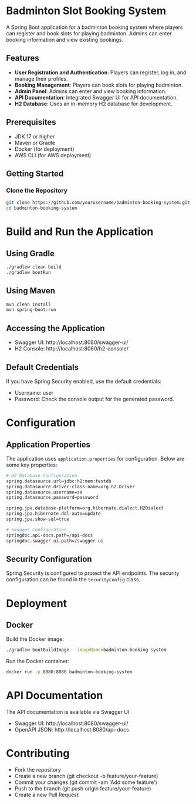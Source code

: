 # Badminton Slot Booking System

A Spring Boot application for a badminton booking system where players can register and book slots for playing badminton. Admins can enter booking information and view existing bookings.

## Features

- **User Registration and Authentication**: Players can register, log in, and manage their profiles.
- **Booking Management**: Players can book slots for playing badminton.
- **Admin Panel**: Admins can enter and view booking information.
- **API Documentation**: Integrated Swagger UI for API documentation.
- **H2 Database**: Uses an in-memory H2 database for development.

## Prerequisites

- JDK 17 or higher
- Maven or Gradle
- Docker (for deployment)
- AWS CLI (for AWS deployment)

## Getting Started

### Clone the Repository

```bash
git clone https://github.com/yourusername/badminton-booking-system.git
cd badminton-booking-system
```
# Build and Run the Application

## Using Gradle

```bash
./gradlew clean build
./gradlew bootRun
```
## Using Maven

```bash
mvn clean install
mvn spring-boot:run
```

## Accessing the Application

- Swagger UI: http://localhost:8080/swagger-ui/
- H2 Console: http://localhost:8080/h2-console/

## Default Credentials
If you have Spring Security enabled, use the default credentials:

- Username: user
- Password: Check the console output for the generated password.

# Configuration
## Application Properties
The application uses `application.properties` for configuration. Below are some key properties:
```bash
# H2 Database Configuration
spring.datasource.url=jdbc:h2:mem:testdb
spring.datasource.driver-class-name=org.h2.Driver
spring.datasource.username=sa
spring.datasource.password=password

spring.jpa.database-platform=org.hibernate.dialect.H2Dialect
spring.jpa.hibernate.ddl-auto=update
spring.jpa.show-sql=true

# Swagger Configuration
springdoc.api-docs.path=/api-docs
springdoc.swagger-ui.path=/swagger-ui

```

## Security Configuration
Spring Security is configured to protect the API endpoints. The security configuration can be found in the `SecurityConfig` class.


# Deployment
## Docker
Build the Docker image:
```bash
./gradlew bootBuildImage --imageName=badminton-booking-system
```
Run the Docker container:
```bash
docker run -p 8080:8080 badminton-booking-system
```

# API Documentation
The API documentation is available via Swagger UI:

- Swagger UI: http://localhost:8080/swagger-ui/
- OpenAPI JSON: http://localhost:8080/api-docs

# Contributing
- Fork the repository
- Create a new branch (git checkout -b feature/your-feature)
- Commit your changes (git commit -am 'Add some feature')
- Push to the branch (git push origin feature/your-feature)
- Create a new Pull Request






